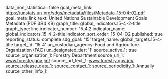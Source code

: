 data_non_statistical: false
goal_meta_link: https://unstats.un.org/sdgs/metadata/files/Metadata-15-04-02.pdf
goal_meta_link_text: United Nations Sustainable Development Goals Metadata (PDF 384
  KB)
graph_title: global_indicators.15-4-2-title
graph_type: line
indicator_number: 15.4.2
indicator_name: global_indicators.15-4-2-title
indicator_sort_order: 15-04-02
published: true
reporting_status: complete
sdg_goal: '15'
target_name: global_targets.15-4-title
target_id: '15.4'
un_custodian_agency: Food and Agriculture Organization (FAO)
un_designated_tier: '1'
source_active_1: true
source_organisation_1: Forestry Department
source_url_1: www.forestry.gov.jm/
source_url_text_1: www.forestry.gov.jm/
source_release_date_1: 
source_contact_1: 
source_periodicity_1: Annually
source_other_info_1: 